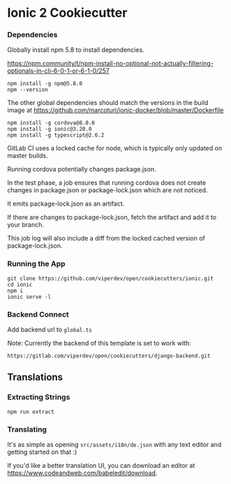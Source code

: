 # Ionic 2 Cookiecutter

### Dependencies

Globally install npm 5.8 to install dependencies.

https://npm.community/t/npm-install-no-optional-not-actually-filtering-optionals-in-cli-6-0-1-or-6-1-0/257

```
npm install -g npm@5.8.0
npm --version
```

The other global dependencies should match the versions in the build image at
https://github.com/marcoturi/ionic-docker/blob/master/Dockerfile

```
npm install -g cordova@8.0.0
npm install -g ionic@3.20.0
npm install -g typescript@2.6.2
```

GitLab CI uses a locked cache for node, which is typically only updated
on master builds.

Running cordova potentially changes package.json.

In the test phase, a job ensures that running cordova does not
create changes in package.json or package-lock.json which are not noticed.

It emits package-lock.json as an artifact.

If there are changes to package-lock.json, fetch the artifact and add it to
your branch.

This job log will also include a diff from the locked cached version of
package-lock.json.

### Running the App

```
git clone https://github.com/viperdev/open/cookiecutters/ionic.git
cd ionic
npm i
ionic serve -l
```

### Backend Connect

Add backend url to `global.ts`

Note: Currently the backend of this template is set to work with:

```
https://gitlab.com/viperdev/open/cookiecutters/django-backend.git
```

## Translations

### Extracting Strings

```
npm run extract
```

### Translating

It's as simple as opening `src/assets/i18n/de.json` with any text editor and
getting started on that :)

If you'd like a better translation UI, you can download an editor at
https://www.codeandweb.com/babeledit/download.
